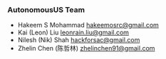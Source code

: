### AutonomousUS Team
*   Hakeem S Mohammad hakeemosrc@gmail.com
*   Kai (Leon) Liu leonrain.liu@gmail.com
*   Nilesh (Nik) Shah hackforsac@gmail.com
*   Zhelin Chen (陈哲林) zhelinchen91@gmail.com